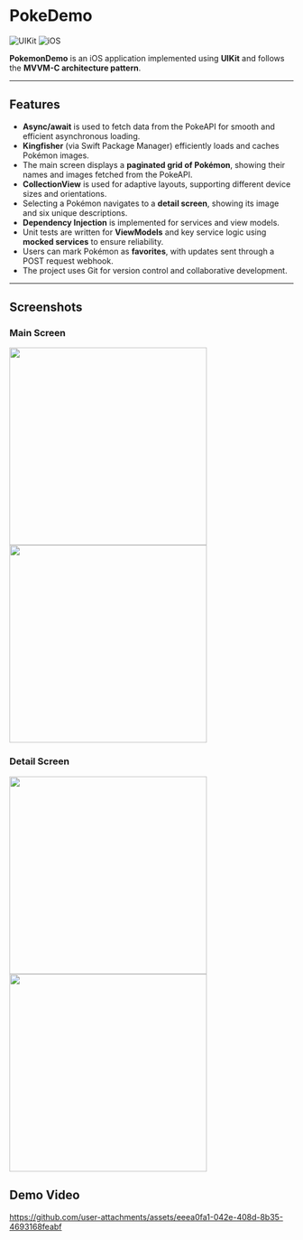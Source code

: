 # PokeDemo

![UIKit](https://img.shields.io/badge/UIKit-✅-orange) ![iOS](https://img.shields.io/badge/iOS-18.1-blue)

**PokemonDemo** is an iOS application implemented using **UIKit** and follows the **MVVM-C architecture pattern**.

---

## Features

- **Async/await** is used to fetch data from the PokeAPI for smooth and efficient asynchronous loading.
- **Kingfisher** (via Swift Package Manager) efficiently loads and caches Pokémon images.
- The main screen displays a **paginated grid of Pokémon**, showing their names and images fetched from the PokeAPI.
- **CollectionView** is used for adaptive layouts, supporting different device sizes and orientations.
- Selecting a Pokémon navigates to a **detail screen**, showing its image and six unique descriptions.
- **Dependency Injection** is implemented for services and view models.
- Unit tests are written for **ViewModels** and key service logic using **mocked services** to ensure reliability.
- Users can mark Pokémon as **favorites**, with updates sent through a POST request webhook.
- The project uses Git for version control and collaborative development.

---

## Screenshots

### Main Screen
<p float="left">
  <img src="https://github.com/user-attachments/assets/6b3f0240-ff68-476a-b0bd-b3afb32d0adc" width="350" />
  <img src="https://github.com/user-attachments/assets/37b749ca-9d42-422a-9039-21b4a4fb5fed" width="350" />
</p>

### Detail Screen
<p float="left">
  <img src="https://github.com/user-attachments/assets/b8dd6011-452f-460a-8b2c-0090433d7caa" width="350" />
  <img src="https://github.com/user-attachments/assets/490e3ad7-96ed-48bf-af8b-fc489e238eda" width="350" />
</p>


## Demo Video

https://github.com/user-attachments/assets/eeea0fa1-042e-408d-8b35-4693168feabf
